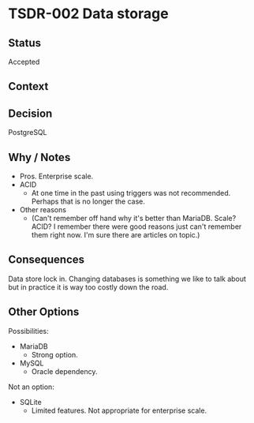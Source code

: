 # TSDR-002 Data storage  

## Status

Accepted

## Context



## Decision

PostgreSQL

## Why / Notes

  - Pros. Enterprise scale.
  - ACID
    - At one time in the past using triggers was not recommended. Perhaps that is no longer the case.
  - Other reasons 
    - (Can't remember off hand why it's better than MariaDB. Scale? ACID? I remember there were good reasons just can't remember them right now. I'm sure there are articles on topic.)

## Consequences

Data store lock in. Changing databases is something we like to talk about but in practice it is way too costly down the road.

## Other Options

Possibilities:
- MariaDB
  - Strong option.
- MySQL
  - Oracle dependency.

Not an option:
- SQLite
  - Limited features. Not appropriate for enterprise scale.